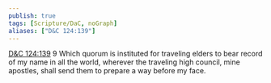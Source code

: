```yaml
---
publish: true
tags: [Scripture/DaC, noGraph]
aliases: ["D&C 124:139"]
---
```

[D&C 124:139](https://churchofjesuschrist.org/study/scriptures/dc-testament/dc/124?lang=eng&id=p139#p139) 9 Which quorum is instituted for traveling elders to bear record of my name in all the world, wherever the traveling high council, mine apostles, shall send them to prepare a way before my face.
